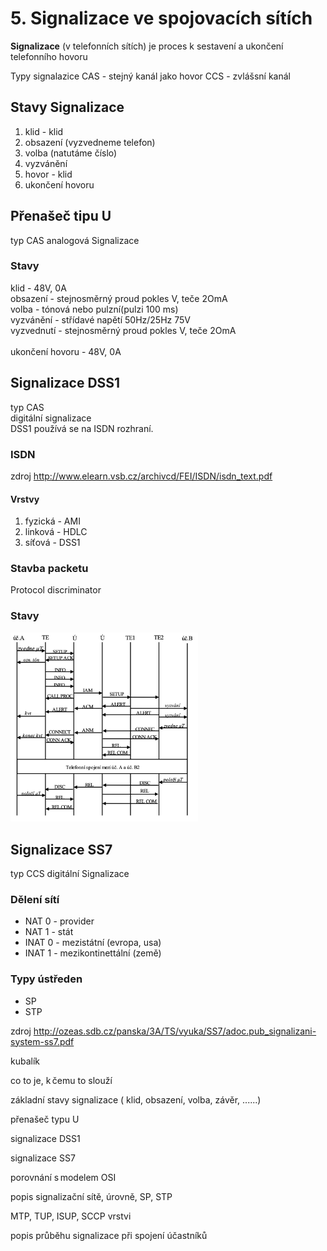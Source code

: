# 5. Signalizace ve spojovacích sítích

**Signalizace** (v telefonních sítích) je proces k sestavení a ukončení telefonního hovoru

Typy signalazice 
CAS - stejný kanál jako hovor
CCS - zvlášsní kanál

## Stavy Signalizace

1. klid - klid
2. obsazení (vyzvedneme telefon)
3. volba (natutáme číslo)
4. vyzvánění
5. hovor - klid
6. ukončení hovoru




## Přenašeč tipu U
typ CAS
analogová Signalizace
### Stavy 
klid - 48V, 0A <br> 
obsazení - stejnosměrný proud pokles V, teče 2OmA<br> 
volba - tónová nebo pulzní(pulzi 100 ms)<br> 
vyzvánění - střídavé napětí 50Hz/25Hz 75V<br> 
vyzvednutí - stejnosměrný proud pokles V, teče 2OmA<br>  
ukončení hovoru - 48V, 0A

## Signalizace DSS1 
typ CAS <br> 
digitální signalizace<br> 
DSS1 používá se na ISDN rozhraní.
### ISDN
zdroj
http://www.elearn.vsb.cz/archivcd/FEI/ISDN/isdn_text.pdf
#### Vrstvy 
1. fyzická - AMI
2. linková - HDLC
3. síťová - DSS1

### Stavba packetu

Protocol discriminator

### Stavy 
<img src="picture/DSS1.png" alt="drawing" width="300"/><br>


## Signalizace SS7
typ CCS
digitální Signalizace

### Dělení sítí
- NAT 0 - provider
- NAT 1 - stát
- INAT 0 - mezistátní (evropa, usa)
- INAT 1 - mezikontinettální (země)

### Typy ústředen
- SP
- STP 

zdroj
http://ozeas.sdb.cz/panska/3A/TS/vyuka/SS7/adoc.pub_signalizani-system-ss7.pdf


kubalík 


co to je, k čemu to slouží 

základní stavy signalizace ( klid, obsazení, volba, závěr, ......) 

přenašeč typu U 

signalizace DSS1 

signalizace SS7  

porovnání s modelem OSI 

popis signalizační sítě, úrovně, SP, STP  

MTP, TUP, ISUP, SCCP  vrstvi

popis průběhu signalizace při spojení účastníků   
